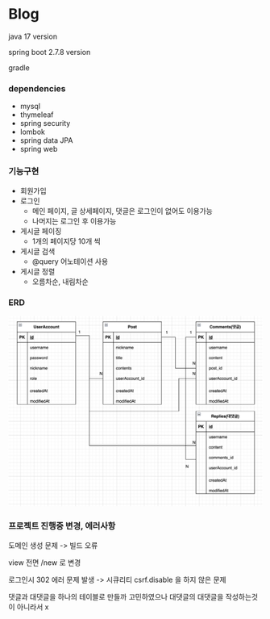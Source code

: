 # Blog

java 17 version

spring boot 2.7.8 version

gradle 

 ### dependencies
 - mysql
 - thymeleaf
 - spring security
 - lombok
 - spring data JPA
 - spring web

### 기능구현
 * 회원가입
 * 로그인
    * 메인 페이지, 글 상세페이지, 댓글은 로그인이 없어도 이용가능
    * 나머지는 로그인 후 이용가능
 * 게시글 페이징
   * 1개의 페이지당 10개 씩
 * 게시글 검색
   * @query 어노테이션 사용
 * 게시글 정렬
   * 오름차순, 내림차순
 
### ERD
![스크린샷 2023-05-01 오후 7.17.27.png](src%2Fmain%2Fresources%2Fstatic%2F%EC%8A%A4%ED%81%AC%EB%A6%B0%EC%83%B7%202023-05-01%20%EC%98%A4%ED%9B%84%207.17.27.png)

### 프로젝트 진행중 변경, 에러사항
도메인 생성 문제 -> 빌드 오류

view 전면 /new 로 변경

로그인시 302 에러 문제 발생 -> 시큐리티 csrf.disable 을 하지 않은 문제

댓글과 대댓글을 하나의 테이블로 만들까 고민하였으나 대댓글의 대댓글을 작성하는것이 아니라서 x

